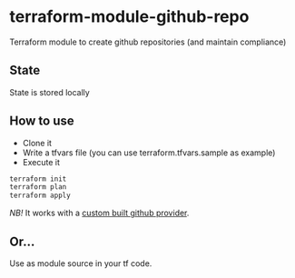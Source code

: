# terraform-module-github-repo
Terraform module to create github repositories (and maintain compliance)

## State

State is stored locally

## How to use

* Clone it
* Write a tfvars file (you can use terraform.tfvars.sample as example)
* Execute it

```bash
terraform init
terraform plan
terraform apply
```

*NB!* It works with a [custom built github provider](https://github.com/integrations/terraform-provider-github/pull/2007).

## Or...

Use as module source in your tf code.
